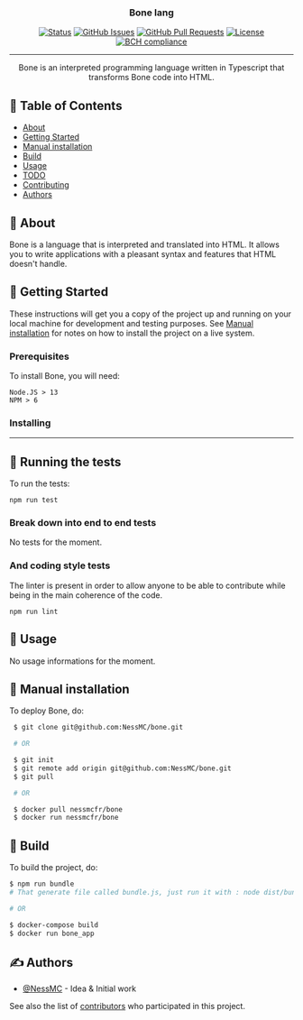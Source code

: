<!-- <p align="center">
  <a href="" rel="noopener">
 <img width=200px height=200px src="assets/logo.png" alt="Project logo"></a>
</p> -->

<h3 align="center">Bone lang</h3>

<div align="center">

[![Status](https://img.shields.io/badge/status-active-success.svg)]()
[![GitHub Issues](https://img.shields.io/github/issues/NessMC/bone.svg)](https://github.com/NessMC/bone/issues)
[![GitHub Pull Requests](https://img.shields.io/github/issues-pr/NessMC/bone.svg)](https://github.com/NessMC/bone/pulls)
[![License](https://img.shields.io/badge/license-Creative%20commons-blue.svg)](/LICENSE)
[![BCH compliance](https://bettercodehub.com/edge/badge/NessMC/bone?branch=master)](https://bettercodehub.com/)
 
</div>

---

<p align="center"> 
    Bone is an interpreted programming language written in Typescript that transforms Bone code into HTML.
    <br> 
</p>

## 📝 Table of Contents

-   [About](#about)
-   [Getting Started](#getting_started)
-   [Manual installation](#manual)
-   [Build](#build)
-   [Usage](#usage)
-   [TODO](./TODO.md)
-   [Contributing](./CONTRIBUTING.md)
-   [Authors](#authors)

## 🧐 About <a name = "about"></a>

Bone is a language that is interpreted and translated into HTML. It allows you to write applications with a pleasant syntax and features that HTML doesn't handle.

## 🏁 Getting Started <a name = "getting_started"></a>

These instructions will get you a copy of the project up and running on your
local machine for development and testing purposes. See
[Manual installation](#manual) for notes on how to install the project on a live
system.

### Prerequisites

To install Bone, you will need:

```
Node.JS > 13
NPM > 6
```

### Installing

---

## 🔧 Running the tests <a name = "tests"></a>

To run the tests:

```
npm run test
```

### Break down into end to end tests

No tests for the moment.

### And coding style tests

The linter is present in order to allow anyone to be able to contribute while
being in the main coherence of the code.

```
npm run lint
```

## 🎈 Usage <a name="usage"></a>

No usage informations for the moment.

## 🚀 Manual installation <a name = "manual"></a>

To deploy Bone, do:

```bash
 $ git clone git@github.com:NessMC/bone.git

 # OR

 $ git init
 $ git remote add origin git@github.com:NessMC/bone.git
 $ git pull

 # OR

 $ docker pull nessmcfr/bone
 $ docker run nessmcfr/bone
```

## 🚀 Build <a name = "build"></a>

To build the project, do:

```bash
$ npm run bundle 
# That generate file called bundle.js, just run it with : node dist/bundle.js

# OR

$ docker-compose build
$ docker run bone_app

```

## ✍️ Authors <a name = "authors"></a>

-   [@NessMC](https://github.com/NessMC) - Idea & Initial work

See also the list of
[contributors](https://github.com/NessMC/bone/contributors) who
participated in this project.
